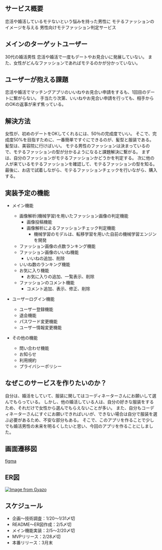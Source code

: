 ## サービス概要
恋活や婚活しているモテないという悩みを持った男性に
モテるファッションのイメージを与える
男性向けモテファッション判定サービス

## メインのターゲットユーザー
30代の婚活男性
恋活や婚活で一度もデートやお見合いに発展していない。
また、女性がどんなファッションであればモテるのかが分かっていない。

## ユーザーが抱える課題
恋活や婚活でマッチングアプリのいいねやお見合い申請をするも、1回目のデートに繋がらない。
手当たり次第、いいねやお見合い申請を行っても、相手からのOKの返事が来ず焦っている。

## 解決方法
女性が、初めのデートをOKしてくれるには、50％の完成度でいい。
そこで、完成度50%を目指すために、一番簡単ですぐにできるのが、髪型と服装である。
髪型は、美容院に行けばいい。
モテる男性のファッションは決まっているので、モテるファッションの型が分かるようになると課題解決に繋がる。
まずは、自分のファッションがモテるファッションかどうかを判定する。
次に他の人が来ているモテるファッションを確認して、モテるファッションの型を知る。
最後に、お店で試着しながら、モテるファッションチェックを行いながら、購入する。

## 実装予定の機能
- メイン機能
    - 画像解析(機械学習)を用いたファッション画像の判定機能
        - 画像投稿機能
        - 画像解析によるファッションチェック判定機能
            - 機械学習のモデルは、転移学習を用いた自前の機械学習エンジンを開発
    - ファッション画像の点数ランキング機能
    - ファッション画像のいいね機能
        - いいねの追加、削除
    - いいね数のランキング機能
    - お気に入り機能
        - お気に入りの追加、一覧表示、削除
    - ファッションのコメント機能
        - コメント追加、表示、修正、削除
- ユーザーログイン機能
    - ユーザー登録機能
    - 退会機能
    - パスワード変更機能
    - ユーザー情報変更機能

- その他の機能
    - 問い合わせ機能
    - お知らせ
    - 利用規約
    - プライバシーポリシー

## なぜこのサービスを作りたいのか？
自分は、婚活をしていて、服装に関してはコーディネーターさんにお願いして選んでもらっている。
しかし、他の婚活している人は、自分の好きな服装をするため、それだけで女性から選んでもらえないことが多い。
また、自分もコーディネーターさんにすぐにお願いできればいいが、できない場合は自分で服装を選ぶ必要があるため、不安な部分もある。
そこで、このアプリを作ることで少しでも婚活男性の未来を明るくしたいと思い、今回のアプリを作ることにしました。

## 画面遷移図

[figma](https://www.figma.com/file/zcp9RxYC9tt1wjPu6McY60/PF%E7%94%BB%E9%9D%A2%E9%81%B7%E7%A7%BB%E5%9B%B3?node-id=0%3A1&t=cnNfNNPGcRARBFzT-1)

## ER図

[![Image from Gyazo](https://i.gyazo.com/320ee87514ebefee0709f84cb9b98ccb.png)](https://gyazo.com/320ee87514ebefee0709f84cb9b98ccb)

## スケジュール
- 企画〜技術調査：1/20〜1/31〆切
- README〜ER図作成：2/5〆切
- メイン機能実装：2/5〜2/20〆切
- MVPリリース：2/28〆切
- 本番リリース：3月末